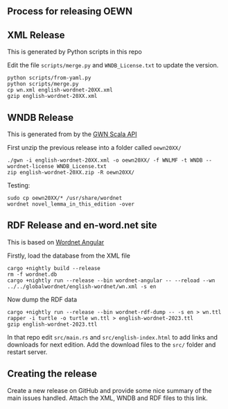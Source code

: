 Process for releasing OEWN
--------------------------

## XML Release

This is generated by Python scripts in this repo

Edit the file `scripts/merge.py` and `WNDB_License.txt` to update the version.

```
python scripts/from-yaml.py
python scripts/merge.py
cp wn.xml english-wordnet-20XX.xml
gzip english-wordnet-20XX.xml
```

## WNDB Release

This is generated from by the [GWN Scala API](https://github.com/jmccrae/gwn-scala-api)

First unzip the previous release into a folder called `oewn20XX/`

```
./gwn -i english-wordnet-20XX.xml -o oewn20XX/ -f WNLMF -t WNDB --wordnet-license WNDB_License.txt
zip english-wordnet-20XX.zip -R oewn20XX/
```

Testing:

```
sudo cp oewn20XX/* /usr/share/wordnet
wordnet novel_lemma_in_this_edition -over
```

## RDF Release and en-word.net site

This is based on [Wordnet Angular](https://github.com/jmccrae/wordnet-angular)

Firstly, load the database from the XML file

```
cargo +nightly build --release
rm -f wordnet.db
cargo +nightly run --release --bin wordnet-angular -- --reload --wn ../../globalwordnet/english-wordnet/wn.xml -s en
```

Now dump the RDF data

```
cargo +nightly run --release --bin wordnet-rdf-dump -- -s en > wn.ttl
rapper -i turtle -o turtle wn.ttl > english-wordnet-2023.ttl
gzip english-wordnet-2023.ttl
```

In that repo edit `src/main.rs` and `src/english-index.html` to add links and
downloads for next edition. Add the download files to the `src/` folder and 
restart server.

## Creating the release

Create a new release on GitHub and provide some nice summary of the main issues handled.
Attach the XML, WNDB and RDF files to this link.
